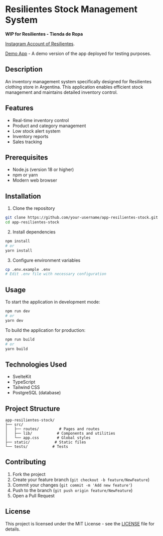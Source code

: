 # Resilientes Stock Management System

**WIP for Resilientes - Tienda de Ropa** 

[Instagram Account of Resilientes](https://www.instagram.com/resilientesok/).

[Demo App](https://app-resilientes-stock.onrender.com/) - A demo version of the app deployed for testing purposes.


## Description
An inventory management system specifically designed for Resilientes clothing store in Argentina. This application enables efficient stock management and maintains detailed inventory control.

## Features
- Real-time inventory control
- Product and category management
- Low stock alert system
- Inventory reports
- Sales tracking

## Prerequisites
- Node.js (version 18 or higher)
- npm or yarn
- Modern web browser

## Installation
1. Clone the repository
```bash
git clone https://github.com/your-username/app-resilientes-stock.git
cd app-resilientes-stock
```

2. Install dependencies
```bash
npm install
# or
yarn install
```

3. Configure environment variables
```bash
cp .env.example .env
# Edit .env file with necessary configuration
```

## Usage
To start the application in development mode:
```bash
npm run dev
# or
yarn dev
```

To build the application for production:
```bash
npm run build
# or
yarn build
```

## Technologies Used
- SvelteKit
- TypeScript
- Tailwind CSS
- PostgreSQL (database)

## Project Structure
```
app-resilientes-stock/
├── src/
│   ├── routes/         # Pages and routes
│   ├── lib/           # Components and utilities
│   └── app.css        # Global styles
├── static/           # Static files
└── tests/           # Tests
```

## Contributing
1. Fork the project
2. Create your feature branch (`git checkout -b feature/NewFeature`)
3. Commit your changes (`git commit -m 'Add new feature'`)
4. Push to the branch (`git push origin feature/NewFeature`)
5. Open a Pull Request

## License
This project is licensed under the MIT License - see the [LICENSE](LICENSE) file for details.
